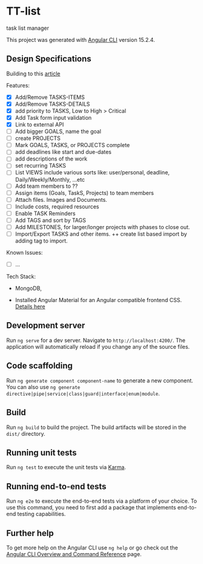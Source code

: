 # TT-list

task list manager

This project was generated with [Angular CLI](https://github.com/angular/angular-cli) version 15.2.4.

## Design Specifications

Building to this [article](https://www.projectmanager.com/guides/task-lists)

Features:

* [x] Add/Remove TASKS-ITEMS
* [x] Add/Remove TASKS-DETAILS
* [x] add priority to TASKS, Low to High > Critical
* [x] Add Task form input validation
* [x] Link to external API
* [ ] Add bigger GOALS, name the goal
* [ ] create PROJECTS
* [ ] Mark GOALS, TASKS, or PROJECTS complete
* [ ] add deadlines like start and due-dates
* [ ] add descriptions of the work
* [ ] set recurring TASKS
* [ ] List VIEWS include various sorts like: user/personal, deadline, Daily/Weekly/Monthly, ...etc
* [ ] Add team members to ??
* [ ] Assign items (Goals, TaskS, Projects) to team members
* [ ] Attach files. Images and Documents.
* [ ] Include costs, required resources
* [ ] Enable TASK Reminders
* [ ] Add TAGS and sort by TAGS
* [ ] Add MILESTONES, for larger/longer projects with phases to close out.
* [ ] Import/Export TASKS and other items. ++ create list based import by adding tag to import.

Known Issues:

* [ ] ...

Tech Stack:

* MongoDB,

* Installed Angular Material for an Angular compatible frontend CSS. [Details here](https://material.angular.io/guide/getting-started)

## Development server

Run `ng serve` for a dev server. Navigate to `http://localhost:4200/`. The application will automatically reload if you change any of the source files.

## Code scaffolding

Run `ng generate component component-name` to generate a new component. You can also use `ng generate directive|pipe|service|class|guard|interface|enum|module`.

## Build

Run `ng build` to build the project. The build artifacts will be stored in the `dist/` directory.

## Running unit tests

Run `ng test` to execute the unit tests via [Karma](https://karma-runner.github.io).

## Running end-to-end tests

Run `ng e2e` to execute the end-to-end tests via a platform of your choice. To use this command, you need to first add a package that implements end-to-end testing capabilities.

## Further help

To get more help on the Angular CLI use `ng help` or go check out the [Angular CLI Overview and Command Reference](https://angular.io/cli) page.
